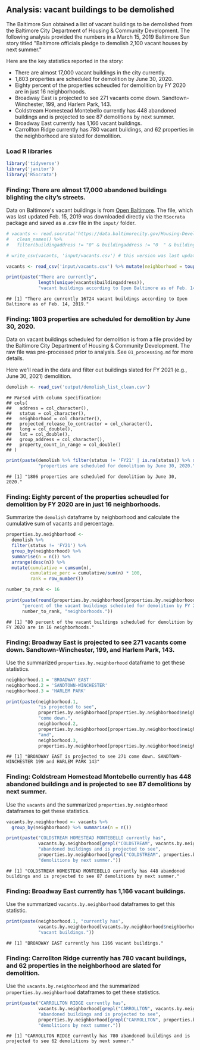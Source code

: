 Analysis: vacant buildings to be demolished
-------------------------------------------

The Baltimore Sun obtained a list of vacant buildings to be demolished from the Baltimore City Department of Housing & Community Development. The following analysis provided the numbers in a March 15, 2019 Baltimore Sun story titled "Baltimore officials pledge to demolish 2,100 vacant houses by next summer."

Here are the key statistics reported in the story:

-   There are almost 17,000 vacant buildings in the city currently.
-   1,803 properties are scheduled for demolition by June 30, 2020.
-   Eighty percent of the properties scheudled for demolition by FY 2020 are in just 16 neighborhoods.
-   Broadway East is projected to see 271 vacants come down. Sandtown-Winchester, 199, and Harlem Park, 143.
-   Coldstream Homestead Montebello currently has 448 abandoned buildings and is projected to see 87 demolitions by next summer.
-   Broadway East currently has 1,166 vacant buildings.
-   Carrollton Ridge currently has 780 vacant buildings, and 62 properties in the neighborhood are slated for demolition.

### Load R libraries

``` r
library('tidyverse')
library('janitor')
library('RSocrata')
```

### Finding: There are almost 17,000 abandoned buildings blighting the city’s streets.

Data on Baltimore's vacant buildings is from [Open Baltimore](https://data.baltimorecity.gov/Housing-Development/Vacant-Buildings/qqcv-ihn5/). The file, which was last updated Feb. 15, 2019 was downloaded directly via the `RSocrata` package and saved as a .csv file in the `input/` folder.

``` r
# vacants <- read.socrata('https://data.baltimorecity.gov/Housing-Development/Vacant-Buildings/qqcv-ihn5/') %>% 
#   clean_names() %>%
#   filter(buildingaddress != "0" & buildingaddress != "0  " & buildingaddress != "")

# write_csv(vacants, 'input/vacants.csv') # this version was last updated Feb. 15, 2019

vacants <- read_csv('input/vacants.csv') %>% mutate(neighborhood = toupper(neighborhood))

print(paste("There are currently", 
            length(unique(vacants$buildingaddress)), 
            "vacant buildings according to Open Baltimore as of Feb. 14, 2019."))
```

    ## [1] "There are currently 16724 vacant buildings according to Open Baltimore as of Feb. 14, 2019."

### Finding: 1803 properties are scheduled for demolition by June 30, 2020.

Data on vacant buildings scheduled for demolition is from a file provided by the Baltimore City Department of Housing & Community Development. The raw file was pre-processed prior to analysis. See `01_processing.md` for more details.

Here we'll read in the data and filter out buildings slated for FY 2021 (e.g., June 30, 2021) demolition.

``` r
demolish <- read_csv('output/demolish_list_clean.csv')
```

    ## Parsed with column specification:
    ## cols(
    ##   address = col_character(),
    ##   status = col_character(),
    ##   neighborhood = col_character(),
    ##   projected_release_to_contractor = col_character(),
    ##   long = col_double(),
    ##   lat = col_double(),
    ##   group_address = col_character(),
    ##   property_count_in_range = col_double()
    ## )

``` r
print(paste(demolish %>% filter(status != 'FY21' | is.na(status)) %>% summarise(n = n()),
            "properties are scheduled for demolition by June 30, 2020."))
```

    ## [1] "1806 properties are scheduled for demolition by June 30, 2020."

### Finding: Eighty percent of the properties scheudled for demolition by FY 2020 are in just 16 neighborhoods.

Summarize the `demolish` dataframe by neighborhood and calculate the cumulative sum of vacants and percentage.

``` r
properties.by.neighborhood <- 
  demolish %>% 
  filter(status != 'FY21') %>% 
  group_by(neighborhood) %>% 
  summarise(n = n()) %>%
  arrange(desc(n)) %>%
  mutate(cumulative = cumsum(n),
         cumulative_perc = cumulative/sum(n) * 100,
         rank = row_number())

number_to_rank <- 16

print(paste(round(properties.by.neighborhood[properties.by.neighborhood$rank == number_to_rank, ]$cumulative_perc),
      "percent of the vacant buildings scheduled for demolition by FY 2020 are in",
      number_to_rank, "neighborhoods."))
```

    ## [1] "80 percent of the vacant buildings scheduled for demolition by FY 2020 are in 16 neighborhoods."

### Finding: Broadway East is projected to see 271 vacants come down. Sandtown-Winchester, 199, and Harlem Park, 143.

Use the summarized `properties.by.neighborhood` dataframe to get these statistics.

``` r
neighborhood.1 = 'BROADWAY EAST'
neighborhood.2 = 'SANDTOWN-WINCHESTER'
neighborhood.3 = 'HARLEM PARK'

print(paste(neighborhood.1,
            "is projected to see",
            properties.by.neighborhood[properties.by.neighborhood$neighborhood == neighborhood.1, ]$n,
            "come down.",
            neighborhood.2,
            properties.by.neighborhood[properties.by.neighborhood$neighborhood == neighborhood.2, ]$n,
            "and",
            neighborhood.3,
            properties.by.neighborhood[properties.by.neighborhood$neighborhood == neighborhood.3, ]$n))
```

    ## [1] "BROADWAY EAST is projected to see 271 come down. SANDTOWN-WINCHESTER 199 and HARLEM PARK 143"

### Finding: Coldstream Homestead Montebello currently has 448 abandoned buildings and is projected to see 87 demolitions by next summer.

Use the `vacants` and the summarized `properties.by.neighborhood` dataframes to get these statistics.

``` r
vacants.by.neighborhood <- vacants %>% 
  group_by(neighborhood) %>% summarise(n = n())

print(paste("COLDSTREAM HOMESTEAD MONTEBELLO currently has", 
            vacants.by.neighborhood[grepl("COLDSTREAM", vacants.by.neighborhood$neighborhood), ]$n,
            "abandoned buildings and is projected to see",
            properties.by.neighborhood[grepl("COLDSTREAM", properties.by.neighborhood$neighborhood), ]$n,
            "demolitions by next summer."))
```

    ## [1] "COLDSTREAM HOMESTEAD MONTEBELLO currently has 448 abandoned buildings and is projected to see 87 demolitions by next summer."

### Finding: Broadway East currently has 1,166 vacant buildings.

Use the summarized `vacants.by.neighborhood` dataframes to get this statistic.

``` r
print(paste(neighborhood.1, "currently has", 
            vacants.by.neighborhood[vacants.by.neighborhood$neighborhood == neighborhood.1, ]$n,
            "vacant buildings."))
```

    ## [1] "BROADWAY EAST currently has 1166 vacant buildings."

### Finding: Carrollton Ridge currently has 780 vacant buildings, and 62 properties in the neighborhood are slated for demolition.

Use the `vacants.by.neighborhood` and the summarized `properties.by.neighborhood` dataframes to get these statistics.

``` r
print(paste("CARROLLTON RIDGE currently has", 
            vacants.by.neighborhood[grepl("CARROLLTON", vacants.by.neighborhood$neighborhood), ]$n,
            "abandoned buildings and is projected to see",
            properties.by.neighborhood[grepl("CARROLLTON", properties.by.neighborhood$neighborhood), ]$n,
            "demolitions by next summer."))
```

    ## [1] "CARROLLTON RIDGE currently has 780 abandoned buildings and is projected to see 62 demolitions by next summer."
